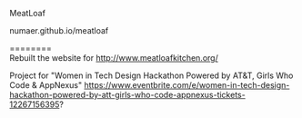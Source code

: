 MeatLoaf   
  
numaer.github.io/meatloaf 

========  
Rebuilt the website for http://www.meatloafkitchen.org/

Project for "Women in Tech Design Hackathon Powered by AT&T, Girls Who Code & AppNexus"
https://www.eventbrite.com/e/women-in-tech-design-hackathon-powered-by-att-girls-who-code-appnexus-tickets-12267156395?
